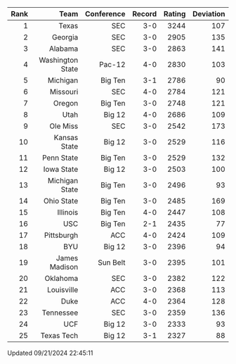 | Rank  | Team                 | Conference           | Record   | Rating | Deviation |
| ---:  | ---:                 | ---:                 | ---:     | ---:   | ---:      |
| 1     | Texas                | SEC                  | 3-0      | 3244   | 107       |
| 2     | Georgia              | SEC                  | 3-0      | 2905   | 135       |
| 3     | Alabama              | SEC                  | 3-0      | 2863   | 141       |
| 4     | Washington State     | Pac-12               | 4-0      | 2830   | 103       |
| 5     | Michigan             | Big Ten              | 3-1      | 2786   | 90        |
| 6     | Missouri             | SEC                  | 4-0      | 2784   | 121       |
| 7     | Oregon               | Big Ten              | 3-0      | 2748   | 121       |
| 8     | Utah                 | Big 12               | 4-0      | 2686   | 109       |
| 9     | Ole Miss             | SEC                  | 3-0      | 2542   | 173       |
| 10    | Kansas State         | Big 12               | 3-0      | 2529   | 116       |
| 11    | Penn State           | Big Ten              | 3-0      | 2529   | 132       |
| 12    | Iowa State           | Big 12               | 3-0      | 2503   | 100       |
| 13    | Michigan State       | Big Ten              | 3-0      | 2496   | 93        |
| 14    | Ohio State           | Big Ten              | 3-0      | 2485   | 169       |
| 15    | Illinois             | Big Ten              | 4-0      | 2447   | 108       |
| 16    | USC                  | Big Ten              | 2-1      | 2435   | 77        |
| 17    | Pittsburgh           | ACC                  | 4-0      | 2424   | 109       |
| 18    | BYU                  | Big 12               | 3-0      | 2396   | 94        |
| 19    | James Madison        | Sun Belt             | 3-0      | 2395   | 101       |
| 20    | Oklahoma             | SEC                  | 3-0      | 2382   | 122       |
| 21    | Louisville           | ACC                  | 3-0      | 2368   | 113       |
| 22    | Duke                 | ACC                  | 4-0      | 2364   | 128       |
| 23    | Tennessee            | SEC                  | 3-0      | 2359   | 136       |
| 24    | UCF                  | Big 12               | 3-0      | 2333   | 93        |
| 25    | Texas Tech           | Big 12               | 3-1      | 2327   | 88        |

Updated 09/21/2024 22:45:11
